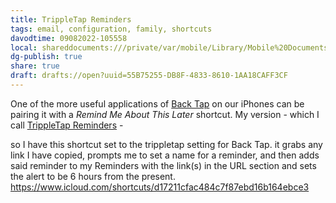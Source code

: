 ```yaml
---
title: TrippleTap Reminders
tags: email, configuration, family, shortcuts
davodtime: 09082022-105558
local: shareddocuments:///private/var/mobile/Library/Mobile%20Documents/iCloud~md~obsidian/Documents/OBSHIDDIAN/drafts/55B75255-DB8F-4833-8610-1AA18CAFF3CF.md
dg-publish: true
share: true
draft: drafts://open?uuid=55B75255-DB8F-4833-8610-1AA18CAFF3CF
---
```


One of the more useful applications of [Back Tap](https://support.apple.com/en-us/HT211781) on our iPhones can be pairing it with a *Remind Me About This Later* shortcut. My version - which I call [TrippleTap Reminders](https://www.icloud.com/shortcuts/d17211cfac484c7f87ebd16b164ebce3) -  

so I have this shortcut set to the trippletap setting for Back Tap. it grabs any link I have copied, prompts me to set a name for a reminder, and then adds said reminder to my Reminders with the link(s) in the URL section and sets the alert to be 6 hours from the present. https://www.icloud.com/shortcuts/d17211cfac484c7f87ebd16b164ebce3